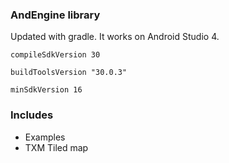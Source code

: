 ### AndEngine library

Updated with gradle. It works on Android Studio 4.

``compileSdkVersion 30``

``buildToolsVersion "30.0.3"``

``minSdkVersion 16``

### Includes
- Examples
- TXM Tiled map

